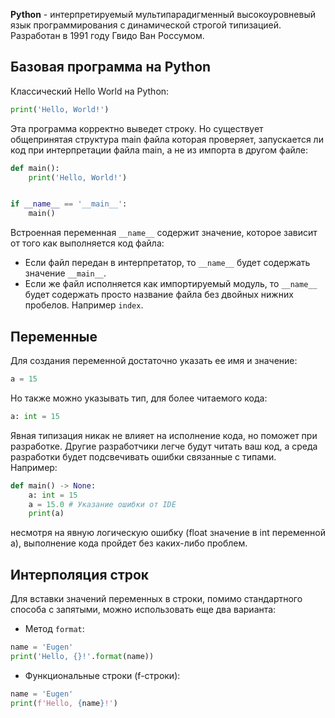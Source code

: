 **Python** - интерпретируемый мультипарадигменный высокоуровневый язык программирования с динамической строгой типизацией. Разработан в 1991 году Гвидо Ван Россумом.
## Базовая программа на Python
Классический Hello World на Python:
```Python
print('Hello, World!')
```
Эта программа корректно выведет строку. Но существует общепринятая структура main файла которая проверяет, запускается ли код при интерпретации файла main, а не из импорта в другом файле:
```Python
def main():
    print('Hello, World!')


if __name__ == '__main__':
    main()
```
Встроенная переменная `__name__` содержит значение, которое зависит от того как выполняется код файла:
* Если файл передан в интерпретатор, то `__name__` будет содержать значение `__main__`.
* Если же файл исполняется как импортируемый модуль, то `__name__` будет содержать просто название файла без двойных нижних пробелов. Например `index`.

## Переменные
Для создания переменной достаточно указать ее имя и значение:
```Python
a = 15
```
Но также можно указывать тип, для более читаемого кода:
```Python
a: int = 15
```
Явная типизация никак не влияет на исполнение кода, но поможет при разработке. Другие разработчики легче будут читать ваш код, а среда разработки будет подсвечивать ошибки связанные с типами. Например:
```Python
def main() -> None:
    a: int = 15
    a = 15.0 # Указание ошибки от IDE
    print(a)
```
несмотря на явную логическую ошибку (float значение в int переменной a), выполнение кода пройдет без каких-либо проблем.
## Интерполяция строк
Для вставки значений переменных в строки, помимо стандартного способа с запятыми, можно использовать еще два варианта:
- Метод `format`: 
```Python
name = 'Eugen'
print('Hello, {}!'.format(name))
```
- Функциональные строки (f-строки):
```Python
name = 'Eugen'
print(f'Hello, {name}!')
```